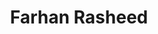 ---
layout: staff
title: Farhan Rasheed
name: Farhan Rasheed
position: PhD student
staffimage: employee_image_farra01.jpeg
contact:
    email: farhan.rasheed@liu.se
    phone: 
    address: Kopparhammaren 2, Entrance 10B, Room 2073, Campus Norrköping
    orcid: 
---